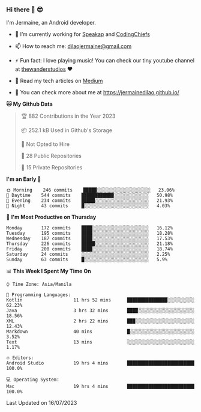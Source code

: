 ### Hi there 👋 😎
I'm Jermaine, an Android developer.

- 🔭 I’m currently working for [Speakap](https://www.speakap.com/) and [CodingChiefs](https://codingchiefs.com/en/)

- 📫 How to reach me: dilaojermaine@gmail.com

- ⚡ Fun fact: I love playing music! You can check our tiny youtube channel at [thewanderstudios](https://www.youtube.com/thewanderstudios) ♥️

- 📖 Read my tech articles on [Medium](https://jermainedilao.medium.com/)

- 👀 You can check more about me at https://jermainedilao.github.io/

<!--
**jermainedilao/jermainedilao** is a ✨ _special_ ✨ repository because its `README.md` (this file) appears on your GitHub profile.

Here are some ideas to get you started:

- 🔭 I’m currently working on ...
- 🌱 I’m currently learning ...
- 👯 I’m looking to collaborate on ...
- 🤔 I’m looking for help with ...
- 💬 Ask me about ...
- 📫 How to reach me: ...
- 😄 Pronouns: ...
- ⚡ Fun fact: ...
-->

<!--START_SECTION:waka-->
**🐱 My Github Data** 

> 🏆 882 Contributions in the Year 2023
 > 
> 📦 252.1 kB Used in Github's Storage 
 > 
> 🚫 Not Opted to Hire
 > 
> 📜 28 Public Repositories 
 > 
> 🔑 15 Private Repositories  
 > 
**I'm an Early 🐤** 

```text
🌞 Morning    246 commits    █████░░░░░░░░░░░░░░░░░░░░   23.06% 
🌆 Daytime    544 commits    ████████████░░░░░░░░░░░░░   50.98% 
🌃 Evening    234 commits    █████░░░░░░░░░░░░░░░░░░░░   21.93% 
🌙 Night      43 commits     █░░░░░░░░░░░░░░░░░░░░░░░░   4.03%

```
📅 **I'm Most Productive on Thursday** 

```text
Monday       172 commits    ████░░░░░░░░░░░░░░░░░░░░░   16.12% 
Tuesday      195 commits    ████░░░░░░░░░░░░░░░░░░░░░   18.28% 
Wednesday    187 commits    ████░░░░░░░░░░░░░░░░░░░░░   17.53% 
Thursday     226 commits    █████░░░░░░░░░░░░░░░░░░░░   21.18% 
Friday       200 commits    ████░░░░░░░░░░░░░░░░░░░░░   18.74% 
Saturday     24 commits     ░░░░░░░░░░░░░░░░░░░░░░░░░   2.25% 
Sunday       63 commits     █░░░░░░░░░░░░░░░░░░░░░░░░   5.9%

```


📊 **This Week I Spent My Time On** 

```text
⌚︎ Time Zone: Asia/Manila

💬 Programming Languages: 
Kotlin                   11 hrs 52 mins      ███████████████░░░░░░░░░░   62.23% 
Java                     3 hrs 32 mins       ████░░░░░░░░░░░░░░░░░░░░░   18.56% 
XML                      2 hrs 22 mins       ███░░░░░░░░░░░░░░░░░░░░░░   12.43% 
Markdown                 40 mins             █░░░░░░░░░░░░░░░░░░░░░░░░   3.52% 
Text                     13 mins             ░░░░░░░░░░░░░░░░░░░░░░░░░   1.17%

🔥 Editors: 
Android Studio           19 hrs 4 mins       █████████████████████████   100.0%

💻 Operating System: 
Mac                      19 hrs 4 mins       █████████████████████████   100.0%

```


 Last Updated on 16/07/2023
<!--END_SECTION:waka-->
